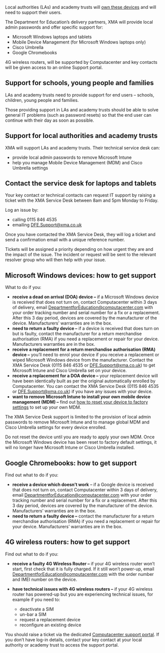 Local authorities (LAs) and academy trusts will [own these devices](/devices/distributing-devices) and will need to support their users.

The Department for Education’s delivery partners, XMA will provide local admin passwords and offer specific support for:

* Microsoft Windows laptops and tablets
* Mobile Device Management (for Microsoft Windows laptops only)
* Cisco Umbrella
* Google Chromebooks

4G wireless routers, will be supported by Computacenter and key contacts will be given access to an online Support portal.

## Support for schools, young people and families

LAs and academy trusts need to provide support for end users – schools, children, young people and families.  

Those providing support in LAs and academy trusts should be able to solve general IT problems (such as password resets) so that the end user can continue with their day as soon as possible.

## Support for local authorities and academy trusts

XMA will support LAs and academy trusts. Their technical service desk can:

* provide local admin passwords to remove Microsoft Intune
* help you manage Mobile Device Management (MDM) and Cisco Umbrella settings

## Contact the service desk for laptops and tablets

Your key contact or technical contacts can request IT support by raising a ticket with the XMA Service Desk between 8am and 5pm Monday to Friday.

Log an issue by:

* calling 0115 846 4535
* emailing [DFE.Support@xma.co.uk](mailto:DFE.Support@xma.co.uk)

Once you have contacted the XMA Service Desk, they will log a ticket and send a confirmation email with a unique reference number.

Tickets will be assigned a priority depending on how urgent they are and the impact of the issue. The incident or request will be sent to the relevant resolver group who will then help with your issue.

## Microsoft Windows devices: how to get support

What to do if you:

* **receive a dead on arrival (DOA) device –** if a Microsoft Windows device is received that does not turn on, contact Computacenter within 3 days of delivery, email [DepartmentforEducation@computacenter.com](mailto:DepartmentforEducation@computacenter.com) with your order tracking number and serial number for a fix or a replacement. After this 3 day period, devices are covered by the manufacturer of the device. Manufacturers’ warranties are in the box.
* **need to return a faulty device –** if a device is received that does turn on but is faulty, contact the manufacturer for a return merchandise authorisation (RMA) if you need a replacement or repair for your device. Manufacturers warranties are in the box.
* **receive a replacement for a return merchandise authorisation (RMA) device –** you’ll need to enrol your device if you receive a replacement or wiped Microsoft Windows device from the manufacturer. Contact the XMA Service Desk (0115 846 4535 or [DFE.Support@xma.co.uk](mailto:DFE.Support@xma.co.uk)) to get Microsoft Intune and Cisco Umbrella set on your device.
* **receive a replacement for a DOA device –** your replacement device will have been identically built as per the original automatically enrolled by Computacenter. You can contact the XMA Service Desk (0115 846 4535 or [DFE.Support@xma.co.uk](mailto:DFE.Support@xma.co.uk)) if you have any issues with your device.
* **want to remove Microsoft Intune to install your own mobile device management (MDM) –** find out [how to reset your device to factory settings](/devices/preparing-microsoft-windows-laptops-and-tablets) to set up your own MDM.

The XMA Service Desk support is limited to the provision of local admin passwords to remove Microsoft Intune and to manage global MDM and Cisco Umbrella settings for every device enrolled.

Do not reset the device until you are ready to apply your own MDM. Once the Microsoft Windows device has been reset to factory default settings, it will no longer have Microsoft Intune or Cisco Umbrella installed.

## Google Chromebooks: how to get support

Find out what to do if you:

* **receive a device which doesn’t work** – if a Google device is received that does not turn on, contact Computacenter within 3 days of delivery, email [DepartmentforEducation@computacenter.com](mailto:DepartmentforEducation@computacenter.com "mailto:departmentforeducation@computacenter.com") with your order tracking number and serial number for a fix or a replacement. After this 3 day period, devices are covered by the manufacturer of the device. Manufacturers’ warranties are in the box.
* **need to return a faulty device –** contact the manufacturer for a return merchandise authorisation (RMA) if you need a replacement or repair for your device. Manufacturers’ warranties are in the box.

## 4G wireless routers: how to get support

Find out what to do if you:

* **receive a faulty 4G Wireless Router –** if your 4G wireless router won’t start, first check that it is fully charged. If it still won’t power-up, email [DepartmentforEducation@computacenter.com](mailto:DepartmentforEducation@computacenter.com) with the order number and IMEI number on the device.
* **have technical issues with 4G wireless routers –** if your 4G wireless router has powered-up but you are experiencing technical issues, for example if you need to:

    * deactivate a SIM
    * un-bar a SIM
    * request a replacement device
    * reconfigure an existing device

You should raise a ticket via the dedicated [Computacenter support portal](https://computacenterprod.service-now.com/dfe). If you don’t have log-in details, contact your key contact at your local authority or academy trust to access the support portal.
